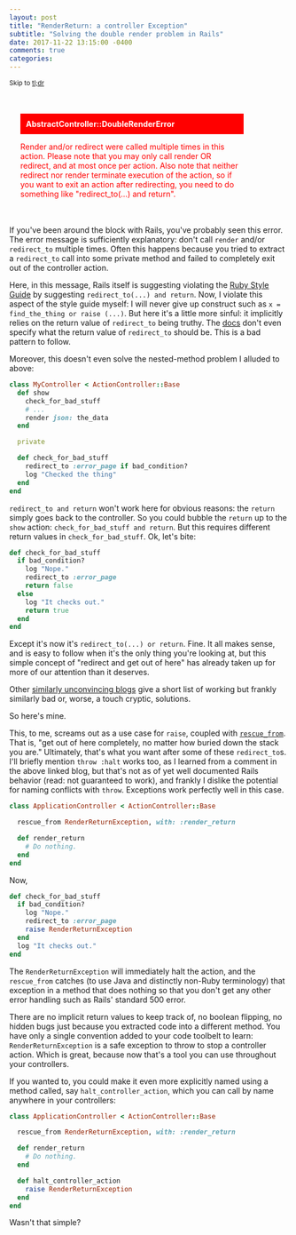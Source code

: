 ```yaml
---
layout: post
title: "RenderReturn: a controller Exception"
subtitle: "Solving the double render problem in Rails"
date: 2017-11-22 13:15:00 -0400
comments: true
categories:
---
```

<small>Skip to [tl;dr](#tl-dr)</small>

<div style="padding:20px; width: 80%">
  <p style="background:red; color:white; font-weight:bold; padding: 10px">AbstractController::DoubleRenderError</p>
  <p style="color:red">Render and/or redirect were called multiple times in this action. Please note that you may only call render OR redirect, and at most once per action. Also note that neither redirect nor render terminate execution of the action, so if you want to exit an action after redirecting, you need to do something like "redirect_to(...) and return".</p>
</div>

If you've been around the block with Rails, you've probably seen this error. The error message is sufficiently explanatory: don't call `render` and/or `redirect_to` multiple times. Often this happens because you tried to extract a `redirect_to` call into some private method and failed to completely exit out of the controller action.

Here, in this message, Rails itself is suggesting violating the [Ruby Style Guide](https://github.com/bbatsov/ruby-style-guide) by suggesting `redirect_to(...) and return`. Now, I violate this aspect of the style guide myself: I will never give up construct such as `x = find_the_thing or raise (...)`. But here it's a little more sinful: it implicitly relies on the return value of `redirect_to` being truthy. The [docs](https://apidock.com/rails/ActionController/Redirecting/redirect_to) don't even specify what the return value of `redirect_to` should be. This is a bad pattern to follow.

Moreover, this doesn't even solve the nested-method problem I alluded to above:

```ruby
class MyController < ActionController::Base
  def show
    check_for_bad_stuff
    # ...
    render json: the_data
  end

  private

  def check_for_bad_stuff
    redirect_to :error_page if bad_condition?
    log "Checked the thing"
  end
end
```

`redirect_to and return` won't work here for obvious reasons: the `return` simply goes back to the controller. So you could bubble the `return` up to the `show` action: `check_for_bad_stuff and return`. But this requires different return values in `check_for_bad_stuff`. Ok, let's bite:

```ruby
def check_for_bad_stuff
  if bad_condition?
    log "Nope."
    redirect_to :error_page
    return false
  else
    log "It checks out."
    return true
  end
end
```

Except it's now it's `redirect_to(...) or return`. Fine. It all makes sense, and is easy to follow when it's the only thing you're looking at, but this simple concept of "redirect and get out of here" has already taken up for more of our attention than it deserves.

Other [similarly unconvincing blogs](https://blog.arkency.com/2014/07/4-ways-to-early-return-from-a-rails-controller/) give a short list of working but frankly similarly bad or, worse, a touch cryptic, solutions.

So here's mine.

This, to me, screams out as a use case for `raise`, coupled with [`rescue_from`](https://apidock.com/rails/ActiveSupport/Rescuable/ClassMethods/rescue_from). That is, "get out of here completely, no matter how buried down the stack you are." Ultimately, that's what you want after some of these `redirect_to`s. I'll briefly mention `throw :halt` works too, as I learned from a comment in the above linked blog, but that's not as of yet well documented Rails behavior (read: not guaranteed to work), and frankly I dislike the potential for naming conflicts with `throw`. Exceptions work perfectly well in this case.

```ruby
class ApplicationController < ActionController::Base

  rescue_from RenderReturnException, with: :render_return

  def render_return
    # Do nothing.
  end
end
```

Now,

```ruby
def check_for_bad_stuff
  if bad_condition?
    log "Nope."
    redirect_to :error_page
    raise RenderReturnException
  end
  log "It checks out."
end

```

The `RenderReturnException` will immediately halt the action, and the `rescue_from` catches (to use Java and distinctly non-Ruby terminology) that exception in a method that does nothing so that you don't get any other error handling such as Rails' standard 500 error.

There are no implicit return values to keep track of, no boolean flipping, no hidden bugs just because you extracted code into a different method. You have only a single convention added to your code toolbelt to learn: `RenderReturnException` is a safe exception to throw to stop a controller action. Which is great, because now that's a tool you can use throughout your controllers.

If you wanted to, you could make it even more explicitly named using a method called, say `halt_controller_action`, which you can call by name anywhere in your controllers:

<a id="tl-dr" name="tl-dr"></a>
```ruby
class ApplicationController < ActionController::Base

  rescue_from RenderReturnException, with: :render_return

  def render_return
    # Do nothing.
  end

  def halt_controller_action
    raise RenderReturnException
  end
end
```

Wasn't that simple?
